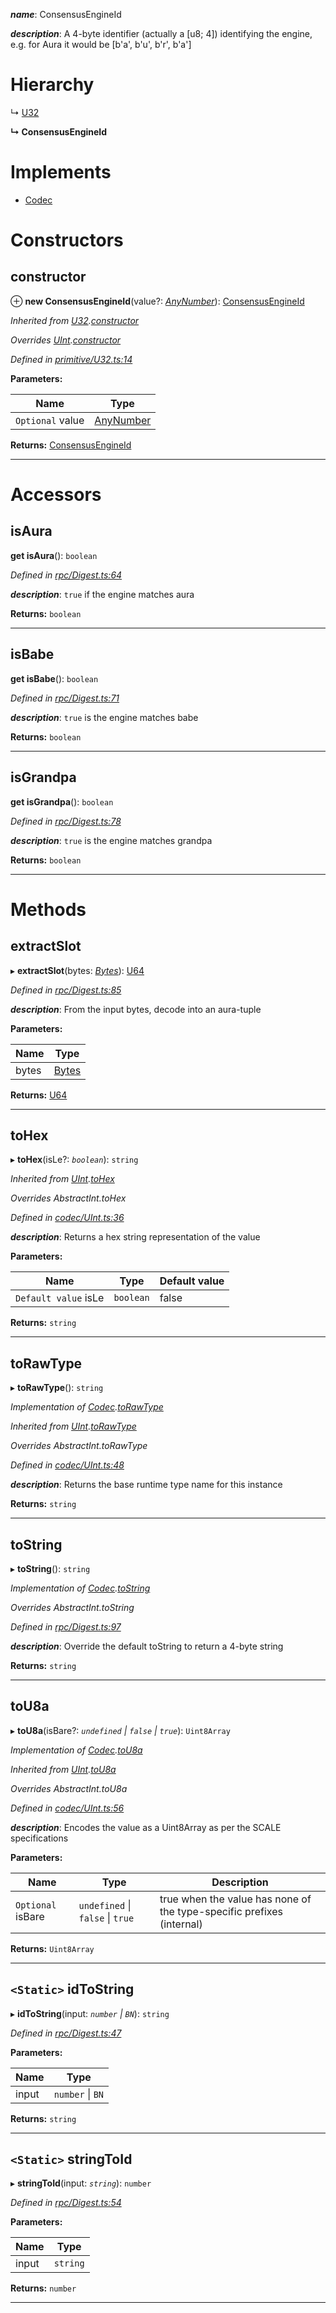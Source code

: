 

*__name__*: ConsensusEngineId

*__description__*: A 4-byte identifier (actually a \[u8; 4\]) identifying the engine, e.g. for Aura it would be \[b'a', b'u', b'r', b'a'\]

# Hierarchy

↳  [U32](_primitive_u32_.u32.md)

**↳ ConsensusEngineId**

# Implements

* [Codec](../interfaces/_types_.codec.md)

# Constructors

<a id="constructor"></a>

##  constructor

⊕ **new ConsensusEngineId**(value?: *[AnyNumber](../modules/_types_.md#anynumber)*): [ConsensusEngineId](_rpc_digest_.consensusengineid.md)

*Inherited from [U32](_primitive_u32_.u32.md).[constructor](_primitive_u32_.u32.md#constructor)*

*Overrides [UInt](_codec_uint_.uint.md).[constructor](_codec_uint_.uint.md#constructor)*

*Defined in [primitive/U32.ts:14](https://github.com/polkadot-js/api/blob/4a22a43/packages/types/src/primitive/U32.ts#L14)*

**Parameters:**

| Name | Type |
| ------ | ------ |
| `Optional` value | [AnyNumber](../modules/_types_.md#anynumber) |

**Returns:** [ConsensusEngineId](_rpc_digest_.consensusengineid.md)

___

# Accessors

<a id="isaura"></a>

##  isAura

**get isAura**(): `boolean`

*Defined in [rpc/Digest.ts:64](https://github.com/polkadot-js/api/blob/4a22a43/packages/types/src/rpc/Digest.ts#L64)*

*__description__*: `true` if the engine matches aura

**Returns:** `boolean`

___
<a id="isbabe"></a>

##  isBabe

**get isBabe**(): `boolean`

*Defined in [rpc/Digest.ts:71](https://github.com/polkadot-js/api/blob/4a22a43/packages/types/src/rpc/Digest.ts#L71)*

*__description__*: `true` is the engine matches babe

**Returns:** `boolean`

___
<a id="isgrandpa"></a>

##  isGrandpa

**get isGrandpa**(): `boolean`

*Defined in [rpc/Digest.ts:78](https://github.com/polkadot-js/api/blob/4a22a43/packages/types/src/rpc/Digest.ts#L78)*

*__description__*: `true` is the engine matches grandpa

**Returns:** `boolean`

___

# Methods

<a id="extractslot"></a>

##  extractSlot

▸ **extractSlot**(bytes: *[Bytes](_primitive_bytes_.bytes.md)*): [U64](_primitive_u64_.u64.md)

*Defined in [rpc/Digest.ts:85](https://github.com/polkadot-js/api/blob/4a22a43/packages/types/src/rpc/Digest.ts#L85)*

*__description__*: From the input bytes, decode into an aura-tuple

**Parameters:**

| Name | Type |
| ------ | ------ |
| bytes | [Bytes](_primitive_bytes_.bytes.md) |

**Returns:** [U64](_primitive_u64_.u64.md)

___
<a id="tohex"></a>

##  toHex

▸ **toHex**(isLe?: *`boolean`*): `string`

*Inherited from [UInt](_codec_uint_.uint.md).[toHex](_codec_uint_.uint.md#tohex)*

*Overrides AbstractInt.toHex*

*Defined in [codec/UInt.ts:36](https://github.com/polkadot-js/api/blob/4a22a43/packages/types/src/codec/UInt.ts#L36)*

*__description__*: Returns a hex string representation of the value

**Parameters:**

| Name | Type | Default value |
| ------ | ------ | ------ |
| `Default value` isLe | `boolean` | false |

**Returns:** `string`

___
<a id="torawtype"></a>

##  toRawType

▸ **toRawType**(): `string`

*Implementation of [Codec](../interfaces/_types_.codec.md).[toRawType](../interfaces/_types_.codec.md#torawtype)*

*Inherited from [UInt](_codec_uint_.uint.md).[toRawType](_codec_uint_.uint.md#torawtype)*

*Overrides AbstractInt.toRawType*

*Defined in [codec/UInt.ts:48](https://github.com/polkadot-js/api/blob/4a22a43/packages/types/src/codec/UInt.ts#L48)*

*__description__*: Returns the base runtime type name for this instance

**Returns:** `string`

___
<a id="tostring"></a>

##  toString

▸ **toString**(): `string`

*Implementation of [Codec](../interfaces/_types_.codec.md).[toString](../interfaces/_types_.codec.md#tostring)*

*Overrides AbstractInt.toString*

*Defined in [rpc/Digest.ts:97](https://github.com/polkadot-js/api/blob/4a22a43/packages/types/src/rpc/Digest.ts#L97)*

*__description__*: Override the default toString to return a 4-byte string

**Returns:** `string`

___
<a id="tou8a"></a>

##  toU8a

▸ **toU8a**(isBare?: *`undefined` \| `false` \| `true`*): `Uint8Array`

*Implementation of [Codec](../interfaces/_types_.codec.md).[toU8a](../interfaces/_types_.codec.md#tou8a)*

*Inherited from [UInt](_codec_uint_.uint.md).[toU8a](_codec_uint_.uint.md#tou8a)*

*Overrides AbstractInt.toU8a*

*Defined in [codec/UInt.ts:56](https://github.com/polkadot-js/api/blob/4a22a43/packages/types/src/codec/UInt.ts#L56)*

*__description__*: Encodes the value as a Uint8Array as per the SCALE specifications

**Parameters:**

| Name | Type | Description |
| ------ | ------ | ------ |
| `Optional` isBare | `undefined` \| `false` \| `true` |  true when the value has none of the type-specific prefixes (internal) |

**Returns:** `Uint8Array`

___
<a id="idtostring"></a>

## `<Static>` idToString

▸ **idToString**(input: *`number` \| `BN`*): `string`

*Defined in [rpc/Digest.ts:47](https://github.com/polkadot-js/api/blob/4a22a43/packages/types/src/rpc/Digest.ts#L47)*

**Parameters:**

| Name | Type |
| ------ | ------ |
| input | `number` \| `BN` |

**Returns:** `string`

___
<a id="stringtoid"></a>

## `<Static>` stringToId

▸ **stringToId**(input: *`string`*): `number`

*Defined in [rpc/Digest.ts:54](https://github.com/polkadot-js/api/blob/4a22a43/packages/types/src/rpc/Digest.ts#L54)*

**Parameters:**

| Name | Type |
| ------ | ------ |
| input | `string` |

**Returns:** `number`

___

